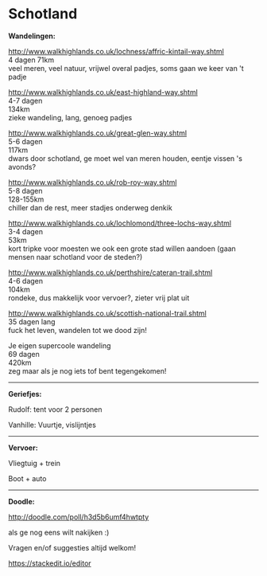 # Schotland

**Wandelingen:**

http://www.walkhighlands.co.uk/lochness/affric-kintail-way.shtml	
4 dagen 
71km		
veel meren, veel natuur, vrijwel overal padjes, soms gaan we keer van 't padje

http://www.walkhighlands.co.uk/east-highland-way.shtml			
4-7 dagen	
134km		
zieke wandeling, lang, genoeg padjes

http://www.walkhighlands.co.uk/great-glen-way.shtml			
5-6 dagen	
117km		
dwars door schotland, ge moet wel van meren houden, eentje vissen 's avonds?

http://www.walkhighlands.co.uk/rob-roy-way.shtml			
5-8 dagen	
128-155km	
chiller dan de rest, meer stadjes onderweg denkik

http://www.walkhighlands.co.uk/lochlomond/three-lochs-way.shtml		
3-4 dagen	
53km		
kort tripke voor moesten we ook een grote stad willen aandoen (gaan mensen naar schotland voor de steden?)

http://www.walkhighlands.co.uk/perthshire/cateran-trail.shtml		
4-6 dagen	
104km		
rondeke, dus makkelijk voor vervoer?, zieter vrij plat uit

http://www.walkhighlands.co.uk/scottish-national-trail.shtml		
35 dagen	lang		
fuck het leven, wandelen tot we dood zijn!

Je eigen supercoole wandeling						
69 dagen	
420km		
zeg maar als je nog iets tof bent tegengekomen!


----------


**Geriefjes:**

Rudolf: tent voor 2 personen

Vanhille: Vuurtje, vislijntjes



----------


**Vervoer:**

Vliegtuig + trein

Boot + auto


----------


**Doodle:**

http://doodle.com/poll/h3d5b6umf4hwtpty

als ge nog eens wilt nakijken :)

Vragen en/of suggesties altijd welkom!

https://stackedit.io/editor
